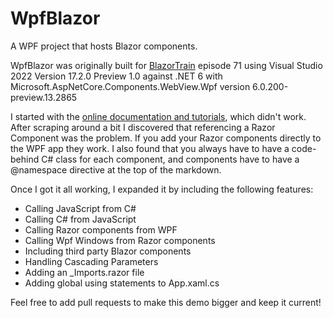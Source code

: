 # WpfBlazor

A WPF project that hosts Blazor components. 

WpfBlazor was originally built for [BlazorTrain](https://blazortrain.com) episode 71 using Visual Studio 2022 Version 17.2.0 Preview 1.0 against .NET 6 with Microsoft.AspNetCore.Components.WebView.Wpf version 6.0.200-preview.13.2865

I started with the [online documentation and tutorials](https://docs.microsoft.com/en-us/aspnet/core/blazor/hybrid/tutorials/wpf?view=aspnetcore-6.0), which didn't work. After scraping around a bit I discovered that referencing a Razor Component was the problem. If you add your Razor components directly to the WPF app they work. I also found that you always have to have a code-behind C# class for each component, and components have to have a @namespace directive at the top of the markdown.

Once I got it all working, I expanded it by including the following features:

- Calling JavaScript from C#
- Calling C# from JavaScript
- Calling Razor components from WPF
- Calling Wpf Windows from Razor components
- Including third party Blazor components
- Handling Cascading Parameters
- Adding an _Imports.razor file
- Adding global using statements to App.xaml.cs

Feel free to add pull requests to make this demo bigger and keep it current!



